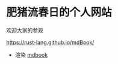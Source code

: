# 肥猪流春日的个人网站

欢迎大家的参观

https://rust-lang.github.io/mdBook/

- 渲染 [mdbook](https://rust-lang.github.io/mdBook/)
